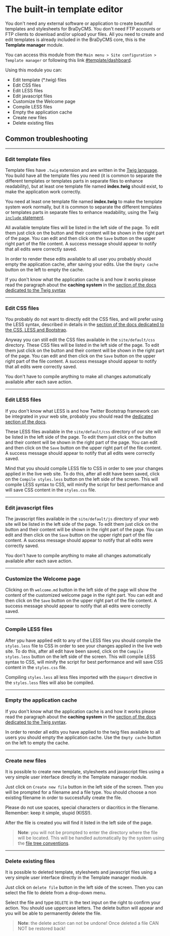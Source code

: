# The built-in template editor

You don't need any external software or application to create beautiful templates
and stylesheets for BraDyCMS. You don't need FTP accounts or FTP clients to download
and/or upload your files. All you need to create and edit templates is already included
in the BraDyCMS core, this is the **Template manager** module.

You can access this module from the `Main menu > Site configuration > Template manager`
or following this link [#template/dashboard](#template/dashboard).

Using this module you can:
- Edit template (*.twig) files
- Edit CSS files
- Edit LESS files
- Edit javascript files
- Customize the Welcome page
- Compile LESS files
- Empty the application cache
- Create new files
- Delete existing files

## Common troubleshooting

---

### Edit template files
Template files have `.twig` extension and are written in the [Twig language](#docs/read/tmpl_twig).
You build have all the template files you need (it is common to separate the different templates or templates parts in separate files to enhance readability), but at least one  template file named **index.twig** should exist, to make the application work correctly.

You need at least one 
template file named **index.twig** to make the template system work normally, but
it is common to separate the different templates or templates parts in separate files to
enhance readability, using the Twig [`include` statement](http://twig.sensiolabs.org/doc/tags/include.html).

All available template files will be listed in the left side of the page. To 
edit them just click on the button and their content will be shown in the right
part of the page. You can edit and then click on the `Save` button on the upper right
part of the file content. A success message should appear to notify that all edits
were correctly saved.

In order to render these edits available to all user you probably should empty the
application cache, after saving your edits. Use the `Empty cache` button on the 
left to empty the cache.

If you don't know what the application cache is and how it works please read the
paragraph about the **caching system** in the [section of the docs dedicated to the Twig syntax](#docs/read/tmpl_twig)

---

### Edit CSS files
You probably do not want to directly edit the CSS files, and will prefer using 
the LESS syntax, described in details in the [section of the docs dedicated to the CSS, LESS and Bootstrap](#docs/read/tmpl_less).

Anyway you can still edit the CSS files available in the `site/default/css` directory.
These CSS files will be listed in the left side of the page. To 
edit them just click on the button and their content will be shown in the right
part of the page. You can edit and then click on the `Save` button on the upper right
part of the file content. A success message should appear to notify that all edits
were correctly saved.

You don't have to compile anything to make all changes automatically available 
after each save action.

---

### Edit LESS files
If you don't know what LESS is and how Twitter Bootstrap framework can be integrated
in your web site, probably you should read the [dedicated section of the docs](#docs/read/tmpl_less).

These LESS files available in the `site/default/css` directory of our site 
will be listed in the left side of the page. To  edit them just click on the 
button and their content will be shown in the right part of the page. 
You can edit and then click on the `Save` button on the upper right
part of the file content. A success message should appear to notify that all edits
were correctly saved.

Mind that you should compile LESS file to CSS in order to see your changes applied
in the live web site. To do this, after all edit have been saved, click on the 
`Compile styles.less` button on the left side of the screen. This will compile 
LESS syntax to CSS, will minify the script for best performance and will save 
CSS content in the `styles.css` file.

---

### Edit javascript files
The javascript files available in the `site/default/js` directory of your web site
will be listed in the left side of the page. To  edit them just click on the 
button and their content will be shown in the right part of the page. 
You can edit and then click on the `Save` button on the upper right
part of the file content. A success message should appear to notify that all edits
were correctly saved.

You don't have to compile anything to make all changes automatically available 
after each save action.

---

### Customize the Welcome page
Clicking on th `welcome.md` button in the left side of the page will show the 
content of the customized welcome page in the right part. You can edit and then 
click on the `Save` button on the upper right part of the file content. 
A success message should appear to notify that all edits were correctly saved.

---

### Compile LESS files
After ypu have applied edit to any of the LESS files you should compile 
the `styles.less` file to CSS in order to see your changes applied
in the live web site. To do this, after all edit have been saved, click on the 
`Compile styles.less` button on the left side of the screen. This will compile 
LESS syntax to CSS, will minify the script for best performance and will save 
CSS content in the `styles.css` file.

Compiling `styles.less` all less files imported with the `@import` directive in the
`styles.less` files will also be compiled.


---

### Empty the application cache
If you don't know what the application cache is and how it works please read the
paragraph about the **caching system** in the [section of the docs dedicated to the Twig syntax](#docs/read/tmpl_twig).

In order to render all edits you have applied to the twig files available to all 
users you should empty the application cache. Use the `Empty cache` button on the 
left to empty the cache.

---

### Create new files
It is possible to create new template, stylesheets and javascript files using a very
simple user interface directly in the Template manager module.

Just click on `Create new file` button in the left side of the screen. Then you 
will be prompted for a filename and a file type. You should choose a non existing filename
in order to successfully create the file.

Please do not use spaces, special characters or diacritics in the filename. Remember:
keep it simple, stupid (KISS!).

After the file is created you will find it listed in the left side of the page.

> **Note**: you will not be prompted to enter the directory where the file will be located.
This will be handled automatically by the system using the [file tree conventions](#docs/read/tmpl_files).

---

### Delete existing files
It is possible to deleted template, stylesheets and javascript files using a very
simple user interface directly in the Template manager module.

Just click on `delete file` button in the left side of the screen. Then you 
can select the file to delete from a drop-down menu.

Select the file and type `DELETE` in the text input on the right to confirm your action.
You should use uppercase letters. The delete button will appear and you will be 
able to permanently delete the file.


> **Note**: the delete action can not be undone! Once deleted a file CAN NOT be 
restored back!
